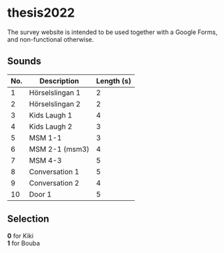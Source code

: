 # thesis2022

The survey website is intended to be used together with a Google Forms, and non-functional otherwise.

## Sounds
| **No.** | **Description** | **Length (s)** |
|---------|-----------------|----------------|
| 1       | Hörselslingan 1 | 2              |
| 2       | Hörselslingan 2 | 2              |
| 3       | Kids Laugh 1    | 4              |
| 4       | Kids Laugh 2    | 3              |
| 5       | MSM 1-1         | 3              |
| 6       | MSM 2-1 (msm3)  | 4              |
| 7       | MSM 4-3         | 5              |
| 8       | Conversation 1  | 5              |
| 9       | Conversation 2  | 4              |
| 10      | Door 1          | 5              |

## Selection
**0** for Kiki  
**1** for Bouba
